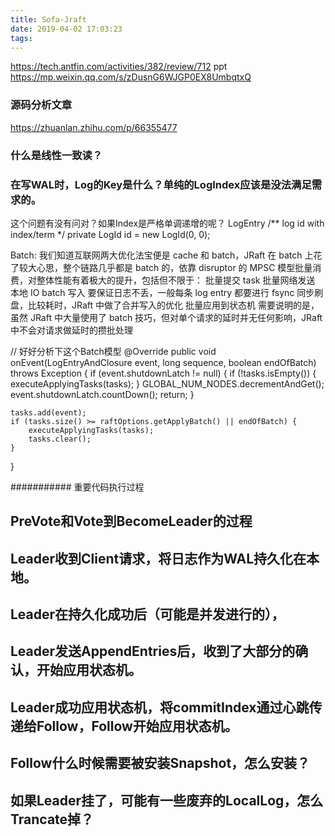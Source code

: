 ```yaml
---
title: Sofa-Jraft
date: 2019-04-02 17:03:23
tags:
---
```



https://tech.antfin.com/activities/382/review/712
ppt
https://mp.weixin.qq.com/s/zDusnG6WJGP0EX8UmbqtxQ


### 源码分析文章
https://zhuanlan.zhihu.com/p/66355477


### 什么是线性一致读？


### 在写WAL时，Log的Key是什么？单纯的LogIndex应该是没法满足需求的。
这个问题有没有问对？如果Index是严格单调递增的呢？
LogEntry
/** log id with index/term */
    private LogId                id    = new LogId(0, 0);


Batch: 我们知道互联网两大优化法宝便是 cache 和 batch，JRaft 在 batch 上花了较大心思，整个链路几乎都是 batch 的，依靠 disruptor 的 MPSC 模型批量消费，对整体性能有着极大的提升，包括但不限于：
批量提交 task
批量网络发送
本地 IO batch 写入
要保证日志不丢，一般每条 log entry 都要进行 fsync 同步刷盘，比较耗时，JRaft 中做了合并写入的优化
批量应用到状态机 需要说明的是，虽然 JRaft 中大量使用了 batch 技巧，但对单个请求的延时并无任何影响，JRaft 中不会对请求做延时的攒批处理

// 好好分析下这个Batch模型
@Override
public void onEvent(LogEntryAndClosure event, long sequence, boolean endOfBatch) throws Exception {
    if (event.shutdownLatch != null) {
        if (!tasks.isEmpty()) {
            executeApplyingTasks(tasks);
        }
        GLOBAL_NUM_NODES.decrementAndGet();
        event.shutdownLatch.countDown();
        return;
    }

    tasks.add(event);
    if (tasks.size() >= raftOptions.getApplyBatch() || endOfBatch) {
        executeApplyingTasks(tasks);
        tasks.clear();
    }
}


########### 重要代码执行过程
## PreVote和Vote到BecomeLeader的过程

## Leader收到Client请求，将日志作为WAL持久化在本地。
## Leader在持久化成功后（可能是并发进行的），
## Leader发送AppendEntries后，收到了大部分的确认，开始应用状态机。
## Leader成功应用状态机，将commitIndex通过心跳传递给Follow，Follow开始应用状态机。

## Follow什么时候需要被安装Snapshot，怎么安装？

## 如果Leader挂了，可能有一些废弃的LocalLog，怎么Trancate掉？
